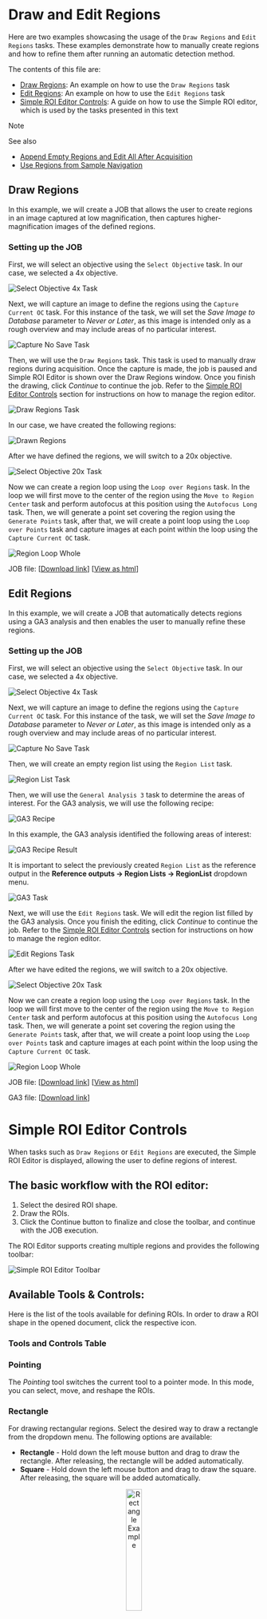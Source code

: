 # Draw and Edit Regions

Here are two examples showcasing the usage of the `Draw Regions` and `Edit Regions` tasks. These examples demonstrate how to manually create regions and how to refine them after running an automatic detection method.

The contents of this file are:

- [Draw Regions](#draw-regions): An example on how to use the `Draw Regions` task
- [Edit Regions](#edit-regions): An example on how to use the `Edit Regions` task
- [Simple ROI Editor Controls](#simple-roi-editor-controls): A guide on how to use the Simple ROI editor, which is used by the tasks presented in this text

> [!NOTE]
> See also 
> - [Append Empty Regions and Edit All After Acquisition](../40-Append_empty_regions/README.md)
> - [Use Regions from Sample Navigation](../41-Use_regions_from_sample_nav/README.md)

## Draw Regions

In this example, we will create a JOB that allows the user to create regions in an image captured at low magnification, then captures higher-magnification images of the defined regions.

### Setting up the JOB

First, we will select an objective using the `Select Objective` task. In our case, we selected a 4x objective.

![Select Objective 4x Task](../39-Draw_regions/images/select_obj_4x_task.png)

Next, we will capture an image to define the regions using the `Capture Current OC` task. For this instance of the task, we will set the *Save Image to Database* parameter to *Never or Later*, as this image is intended only as a rough overview and may include areas of no particular interest.

![Capture No Save Task](../39-Draw_regions/images/capture_no_save_task.png)


Then, we will use the `Draw Regions` task. This task is used to manually draw regions during acquisition.
Once the capture is made, the job is paused and Simple ROI Editor is shown over the Draw Regions window. Once you finish the drawing, click *Continue* to continue the job. Refer to the [Simple ROI Editor Controls](#simple-roi-editor-controls) section for instructions on how to manage the region editor.


![Draw Regions Task](../39-Draw_regions/images/draw_regions_task.png)

In our case, we have created the following regions:

![Drawn Regions](../39-Draw_regions/images/some_rois.png)


After we have defined the regions, we will switch to a 20x objective.


![Select Objective 20x Task](../39-Draw_regions/images/select_obj_20x_task.png)


Now we can create a region loop using the `Loop over Regions` task. In the loop we will first move to the center of the region using the `Move to Region Center` task and perform autofocus at this position using the `Autofocus Long` task. Then, we will generate a point set covering the region using the `Generate Points` task, after that, we will create a point loop using the `Loop over Points` task and capture images at each point within the loop using the `Capture Current OC` task.


![Region Loop Whole](../39-Draw_regions/images/region_loop_whole.png)

JOB file: [[Download link](https://laboratory-imaging.github.io/JOBS-examples/NIS_v6.10/39-Draw_regions/39-DrawRegions.bin)] [[View as html](https://laboratory-imaging.github.io/JOBS-examples/NIS_v6.10/39-Draw_regions/39-DrawRegions.html)]



## Edit Regions

In this example, we will create a JOB that automatically detects regions using a GA3 analysis and then enables the user to manually refine these regions.

### Setting up the JOB


First, we will select an objective using the `Select Objective` task. In our case, we selected a 4x objective.

![Select Objective 4x Task](../39-Draw_regions/images/select_obj_4x_task.png)

Next, we will capture an image to define the regions using the `Capture Current OC` task. For this instance of the task, we will set the *Save Image to Database* parameter to *Never or Later*, as this image is intended only as a rough overview and may include areas of no particular interest.

![Capture No Save Task](../39-Draw_regions/images/capture_no_save_task.png)

Then, we will create an empty region list using the `Region List` task.

![Region List Task](../39-Draw_regions/images/region_list_task.png)

Then, we will use the `General Analysis 3` task to determine the areas of interest. For the GA3 analysis, we will use the following recipe:

![GA3 Recipe](../39-Draw_regions/images/ga3_recipe.png)


In this example, the GA3 analysis identified the following areas of interest:

![GA3 Recipe Result](../39-Draw_regions/images/binary_ga3.png)

It is important to select the previously created `Region List` as the reference output in the **Reference outputs → Region Lists → RegionList** dropdown menu.

![GA3 Task](../39-Draw_regions/images/ga3_task.png)






Next, we will use the `Edit Regions` task. We will edit the region list filled by the GA3 analysis. Once you finish the editing, click *Continue* to continue the job. Refer to the [Simple ROI Editor Controls](#simple-roi-editor-controls) section for instructions on how to manage the region editor.


![Edit Regions Task](../39-Draw_regions/images/edit_regions_task.png)


After we have edited the regions, we will switch to a 20x objective.


![Select Objective 20x Task](../39-Draw_regions/images/select_obj_20x_task.png)


Now we can create a region loop using the `Loop over Regions` task. In the loop we will first move to the center of the region using the `Move to Region Center` task and perform autofocus at this position using the `Autofocus Long` task. Then, we will generate a point set covering the region using the `Generate Points` task, after that, we will create a point loop using the `Loop over Points` task and capture images at each point within the loop using the `Capture Current OC` task.


![Region Loop Whole](../39-Draw_regions/images/region_loop_whole.png)



JOB file: [[Download link](https://laboratory-imaging.github.io/JOBS-examples/NIS_v6.10/39-Draw_regions/39-EditRegions.bin)] [[View as html](https://laboratory-imaging.github.io/JOBS-examples/NIS_v6.10/39-Draw_regions/39-EditRegions.html)]

GA3 file: [[Download link](https://laboratory-imaging.github.io/JOBS-examples/NIS_v6.10/39-Draw_regions/detectarea.ga3)]








# Simple ROI Editor Controls

When tasks such as `Draw Regions` or `Edit Regions` are executed, the Simple ROI Editor is displayed, allowing the user to define regions of interest.

## The basic workflow with the ROI editor:

1. Select the desired ROI shape.
2. Draw the ROIs.
3. Click the Continue button to finalize and close the toolbar, and continue with the JOB execution.

The ROI Editor supports creating multiple regions and provides the following toolbar:

![Simple ROI Editor Toolbar](../39-Draw_regions/images/rois_edit/roi_edit_toolbar.png)


## Available Tools & Controls:


Here is the list of the tools available for defining ROIs. In order to draw a ROI shape in the opened document, click the respective icon. 



### Tools and Controls Table

<!--
| Tool             | Mode                      | Description |
|------------------|---------------------------|-------------|
| **Pointing**     | -                         | The Pointing tool switches the current tool to a pointer mode. In this mode, you can select, move, and reshape the ROIs. |
| **Rectangle**    | -                         | For drawing rectangular regions. Select the desired way to draw a rectangle from the dropdown menu. |
|                  | **Rectangle**             | Hold down the left mouse button and drag to draw the rectangle. After releasing, the rectangle will be added automatically. |
|                  | **Square**                | Hold down the left mouse button and drag to draw the square. After releasing, the square will be added automatically. |
| **Ellipse**      | -                         | For creating elliptical regions. Select the desired way to draw an ellipse from the dropdown menu. |
|                  | **Circle**                | Hold down the left mouse button and drag to draw the circle. After releasing, the circle will be added automatically. |
|                  | **3pt Circle**            | Click 3 times to add 3 points on the circumference of the circle. After adding the 3rd point, the shape will be added automatically. |
|                  | **Npt Circle**            | Click as many times as needed to place points. When done, right-click to add a circle that best fits the points. |
|                  | **Ring ROI**              | Hold down the left mouse button and drag to draw a circle. After releasing, move the mouse to draw a second circle. Then, click the left mouse button to confirm the second circle. After that, a ring will be created and added. |
|                  | **Ellipse**               | Hold down the left mouse button and drag to draw a circle. After releasing, you can reshape the circle to an ellipse. Then, click the right mouse button to confirm. |
|                  | **4pt Ellipse**           | Click 4 times to add 4 points on the circumference of the ellipse. After adding the 4th point, the shape will be added automatically. |
| **Polygon**      | -                         | For drawing custom-shaped polygons. To draw a polygon, click the left mouse button to gradually add vertices. To finish drawing, click the right mouse button - a vertex will be added at the current mouse position and an edge will be added between this vertex and the first added vertex. |
| **Bezier**       | -                         | For drawing bezier curves. To draw a bezier curve, click the left mouse button to gradually add control points. To finish drawing, click the right mouse button - a control point will be added at the current mouse position and will be connected with the first added control point. |
| **Auto Detect**  | -                         | Automatically detects regions of interest based on the image. Detects areas containing similar pixels. Click the left mouse button in the area of interest, and the region(s) will appear based on the segmentation settings. Then, click the right mouse button to confirm and add the region(s). |
| **Draw Holes**   | -                         | Creates holes within existing regions. To create a hole, select the option and then select a way to draw a shape, any of the available options. Draw the shape and it will create a hole in the ROIs with which it collides. |
| **Connect**      | -                         | Joins overlapping regions together. To use this tool, switch to the Pointing tool, hold the Ctrl key, click on the ROIs you want to connect, and then click the Connect button. |
| **Clear**        | -                         | Deletes all existing regions. |
| **Undo/Redo**    | -                         | Steps backward or forward in your editing actions. |
-->




### Pointing

The *Pointing* tool switches the current tool to a pointer mode. In this mode, you can select, move, and reshape the ROIs.

### Rectangle

For drawing rectangular regions. Select the desired way to draw a rectangle from the dropdown menu. The following options are available:

- **Rectangle** - Hold down the left mouse button and drag to draw the rectangle. After releasing, the rectangle will be added automatically.
- **Square** - Hold down the left mouse button and drag to draw the square. After releasing, the square will be added automatically.


<div align='center'>
   <img src="../39-Draw_regions/images/rois_edit/rectangle_example.png" alt="Rectangle Example" width="25%"/>
   <div>
   Fig.: An example of a Rectangular ROI
   </div>
</div>

###  Ellipse

For creating elliptical regions. Select the desired way to draw an ellipse from the dropdown menu. The following options are available:

- **Circle** - Hold down the left mouse button and drag to draw the circle. After releasing, the circle will be added automatically.
- **3pt Circle** - Click 3 times to add 3 points on the circumference of the circle. After adding the 3rd point, the shape will be added automatically. 
- **Npt Circle** - Click as many times as needed to place points. When done, right-click to add a circle that best fits the points.
- **Ring ROI** - Hold down the left mouse button and drag to draw a circle. After releasing, move the mouse to draw a second circle. Then, click the left mouse button to confirm the second circle. After that, a ring will be created and added.
- **Ellipse** - Hold down the left mouse button and drag to draw a circle. After releasing, you can reshape the circle to an ellipse. Then, click the right mouse button to confirm.
- **4pt Ellipse** - Click 4 times to add 4 points on the circumference of the ellipse. After adding the 4th point, the shape will be added automatically. 


<div align='center'>
   <img src="../39-Draw_regions/images/rois_edit/npt_circle_example.png" alt="NPt Circle Example" width="25%"/>
   <div>
   Fig.: An example of a Circular ROI
   </div>
</div>

### Polygon

For drawing custom-shaped polygons. To draw a polygon, click the left mouse button to gradually add vertices. To finish drawing, click the right mouse button - a vertex will be added at the current mouse position and an edge will be added between this vertex and the first added vertex.

<div align='center'>
   <img src="../39-Draw_regions/images/rois_edit/polygon_example.png" alt="Polygon Example" width="25%"/>
   <div>
   Fig.: An example of a Polygonal ROI
   </div>
</div>

### Bezier


For drawing bezier curves. To draw a bezier curve, click the left mouse button to gradually add control points. To finish drawing, click the right mouse button - a control point will be added at the current mouse position and will be connected with the first added control point.


<div align='center'>
   <img src="../39-Draw_regions/images/rois_edit/bezier_example.png" alt="Bezier Example" width="25%"/>
   <div>
   Fig.: An example of a Bezier ROI
   </div>
</div>

### Auto Detect, Auto Detect All


Automatically detects regions of interest based on the image. Detects areas containing similar pixels. Click the left mouse button in the area of interest, and the region(s) will appear based on the segmentation settings. Then, click the right mouse button to confirm and add the region(s).


<div align='center'>
   <img src="../39-Draw_regions/images/rois_edit/auto_detect_example.png" alt="Auto Detect Example" width="25%"/>
   <img src="../39-Draw_regions/images/rois_edit/auto_detect_all_example.png" alt="Auto Detect All Example" width="25%"/>
   <div>
   Fig.: An example of the Auto Detect and Auto Detect All functionality
   </div>
</div>

### Draw Holes


Creates holes within existing regions. To create a hole, select the option and then select a way to draw a shape, any of the available options. Draw the shape and it will create a hole in the ROIs with which it collides.


<div align='center'>
   <img src="../39-Draw_regions/images/rois_edit/polygon_polygonal_hole_example.png" alt="Hole Example" width="25%"/>
   <div>
   Fig.: An example of a Polygon ROI with a polygonal hole
   </div>
</div>

### Connect

Joins overlapping regions together. To use this tool, switch to the *Pointing* tool, hold the Ctrl key, click on the ROIs you want to connect, and then click the *Connect* button.

<div align='center'>
   <img src="../39-Draw_regions/images/rois_edit/polygon_and_bezier_example.png" alt="Two Regions Example" width="25%"/>
   <img src="../39-Draw_regions/images/rois_edit/polygon_and_bezier_selected_example.png" alt="Two Regions Selected Example" width="25%"/>
   <img src="../39-Draw_regions/images/rois_edit/polygon_and_bezier_connected_example.png" alt="Two Regions Joined Example" width="25%"/>
   <div>
   Fig.: An example of a Polygon and Bezier ROIs being selected and connected
   </div>
</div>

### Clear

Deletes all existing regions.

### Undo, Redo

Steps backward or forward in your editing actions.
